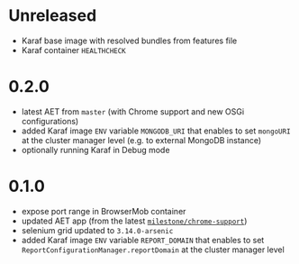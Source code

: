 # Unreleased
- Karaf base image with resolved bundles from features file
- Karaf container `HEALTHCHECK`

# 0.2.0
- latest AET from `master` (with Chrome support and new OSGi configurations)
- added Karaf image `ENV` variable `MONGODB_URI` that enables to set `mongoURI` at the cluster manager level (e.g. to external MongoDB instance)
- optionally running Karaf in Debug mode

# 0.1.0
- expose port range in BrowserMob container
- updated AET app (from the latest [`milestone/chrome-support`](https://github.com/Cognifide/aet/tree/milestone/chrome-support))
- selenium grid updated to `3.14.0-arsenic`
- added Karaf image `ENV` variable `REPORT_DOMAIN` that enables to set `ReportConfigurationManager.reportDomain` at the cluster manager level